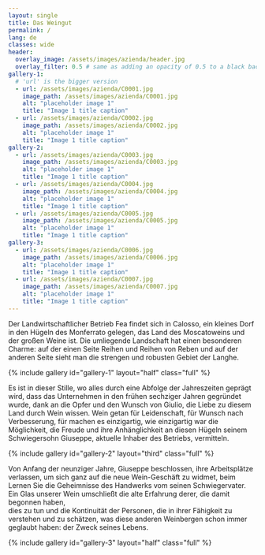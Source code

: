 ```yaml
---
layout: single
title: Das Weingut
permalink: /
lang: de
classes: wide
header:
  overlay_image: /assets/images/azienda/header.jpg
  overlay_filter: 0.5 # same as adding an opacity of 0.5 to a black background
gallery-1:
  # 'url' is the bigger version
  - url: /assets/images/azienda/C0001.jpg
    image_path: /assets/images/azienda/C0001.jpg
    alt: "placeholder image 1"
    title: "Image 1 title caption"
  - url: /assets/images/azienda/C0002.jpg
    image_path: /assets/images/azienda/C0002.jpg
    alt: "placeholder image 1"
    title: "Image 1 title caption"
gallery-2:
  - url: /assets/images/azienda/C0003.jpg
    image_path: /assets/images/azienda/C0003.jpg
    alt: "placeholder image 1"
    title: "Image 1 title caption"
  - url: /assets/images/azienda/C0004.jpg
    image_path: /assets/images/azienda/C0004.jpg
    alt: "placeholder image 1"
    title: "Image 1 title caption"
  - url: /assets/images/azienda/C0005.jpg
    image_path: /assets/images/azienda/C0005.jpg
    alt: "placeholder image 1"
    title: "Image 1 title caption"
gallery-3:
  - url: /assets/images/azienda/C0006.jpg
    image_path: /assets/images/azienda/C0006.jpg
    alt: "placeholder image 1"
    title: "Image 1 title caption"
  - url: /assets/images/azienda/C0007.jpg
    image_path: /assets/images/azienda/C0007.jpg
    alt: "placeholder image 1"
    title: "Image 1 title caption"
---
```


Der Landwirtschaftlicher Betrieb Fea findet sich in Calosso, ein kleines Dorf
in den Hügeln des Monferrato gelegen, das Land des Moscatoweins und der großen
Weine ist. Die umliegende Landschaft hat einen besonderen Charme: auf der einen
Seite Reihen und Reihen von Reben und auf der anderen Seite sieht man die strengen
und robusten Gebiet der Langhe.

{% include gallery id="gallery-1" layout="half" class="full" %}

Es ist in dieser Stille, wo alles durch eine Abfolge der Jahreszeiten geprägt wird,
dass das Unternehmen in den frühen sechziger Jahren gegründet wurde, dank an die Opfer
und den Wunsch von Giulio, die Liebe zu diesem Land durch Wein wissen. Wein getan für
Leidenschaft, für Wunsch nach Verbesserung, für machen es einzigartig, wie einzigartig 
war die Möglichkeit, die Freude und ihre Anhänglichkeit an diesen Hügeln seinem 
Schwiegersohn Giuseppe, aktuelle Inhaber des Betriebs, vermitteln. 

{% include gallery id="gallery-2" layout="third" class="full" %}

Von Anfang der neunziger Jahre, Giuseppe beschlossen, ihre Arbeitsplätze verlassen,
um sich ganz auf die neue Wein-Geschäft zu widmet, beim Lernen Sie die Geheimnisse 
des Handwerks vom seinen Schwiegervater. Ein Glas unserer Wein umschließt die alte
Erfahrung derer, die damit begonnen haben,<br /> dies zu tun und die Kontinuität
der Personen, die in ihrer Fähigkeit zu verstehen und zu schätzen, was diese anderen
Weinbergen schon immer geglaubt haben: der Zweck seines Lebens.

{% include gallery id="gallery-3" layout="half" class="full" %}


